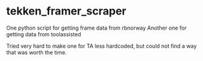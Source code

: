 # tekken_framer_scraper
One python script for getting frame data from rbnorway
Another one for getting data from toolassisted

Tried very hard to make one for TA less hardcoded, but
could not find a way that was worth the time.
